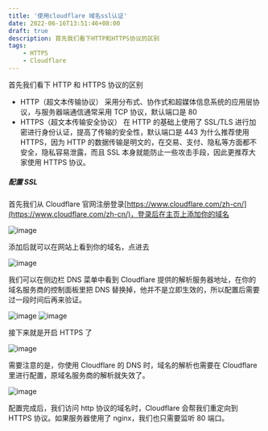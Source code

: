 ```yaml
---
title: '使用cloudflare 域名ssl认证'
date: 2022-06-16T13:51:46+08:00
draft: true
description: 首先我们看下HTTP和HTTPS协议的区别
tags:
    - HTTPS
    - Cloudflare
---
```


首先我们看下 HTTP 和 HTTPS 协议的区别

-   HTTP（超文本传输协议） 采用分布式、协作式和超媒体信息系统的应用层协议，与服务器端通信通常采用 TCP 协议，默认端口是 80
-   HTTPS（超文本传输安全协议） 在 HTTP 的基础上使用了 SSL/TLS 进行加密进行身份认证，提高了传输的安全性，默认端口是 443
    为什么推荐使用 HTTPS，因为 HTTP 的数据传输是明文的，在交易、支付、隐私等方面都不安全，隐私容易泄露，而且 SSL 本身就能防止一些攻击手段，因此更推荐大家使用 HTTPS 协议。

##### 配置 SSL

首先我们从 Cloudflare 官网注册登录[https://www.cloudflare.com/zh-cn/](https://www.cloudflare.com/zh-cn/)，登录后在主页上添加你的域名

![image](https://monster.aiur.site/%E5%BE%AE%E4%BF%A1%E6%88%AA%E5%9B%BE_20220616144057.png)

添加后就可以在网站上看到你的域名，点进去

![image](https://monster.aiur.site/%E5%BE%AE%E4%BF%A1%E6%88%AA%E5%9B%BE_20220616144207.png)

我们可以在侧边栏 DNS 菜单中看到 Cloudflare 提供的解析服务器地址，在你的域名服务商的控制面板里把 DNS 替换掉，他并不是立即生效的，所以配置后需要过一段时间后再来验证。

![image](https://monster.aiur.site/%E5%BE%AE%E4%BF%A1%E6%88%AA%E5%9B%BE_20220616144712.png)
![image](https://monster.aiur.site/%E5%BE%AE%E4%BF%A1%E6%88%AA%E5%9B%BE_20220616145014.png)

接下来就是开启 HTTPS 了

![image](https://monster.aiur.site/%E5%BE%AE%E4%BF%A1%E6%88%AA%E5%9B%BE_20220616145635.png)

需要注意的是，你使用 Cloudflare 的 DNS 时，域名的解析也需要在 Cloudflare 里进行配置，原域名服务商的解析就失效了。

![image](https://monster.aiur.site/%E5%BE%AE%E4%BF%A1%E6%88%AA%E5%9B%BE_20220616150127.png)

配置完成后，我们访问 http 协议的域名时，Cloudflare 会帮我们重定向到 HTTPS 协议。如果服务器使用了 nginx，我们也只需要监听 80 端口。
